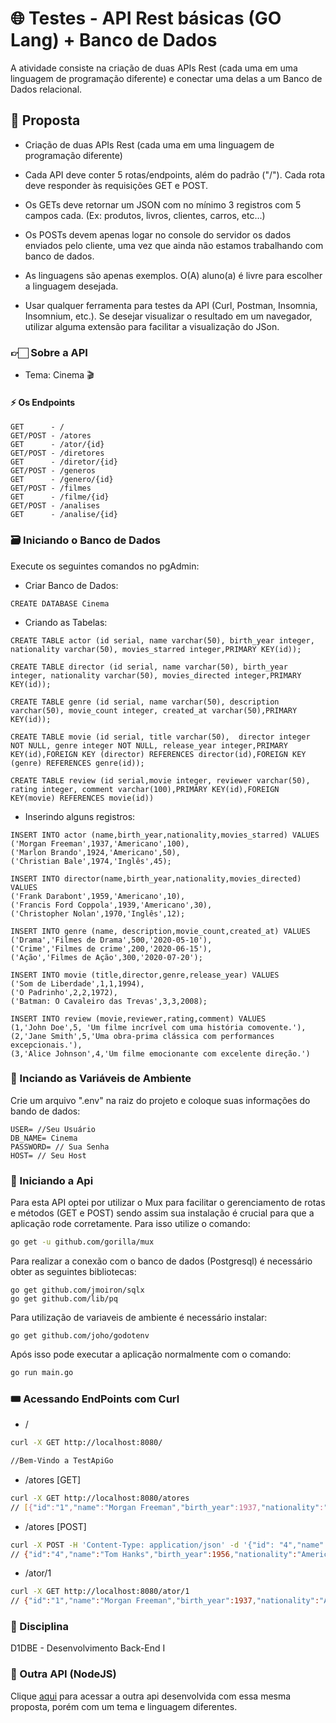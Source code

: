 # 🌐 Testes - API Rest básicas (GO Lang) + Banco de Dados

A atividade consiste na criação de duas APIs Rest (cada uma em uma linguagem de programação diferente) e conectar uma delas a um Banco de Dados relacional.

## 🚧 Proposta

- Criação de duas APIs Rest (cada uma em uma linguagem de programação diferente)

- Cada API deve conter 5 rotas/endpoints, além do padrão ("/"). Cada rota deve responder às requisições GET e POST.

- Os GETs deve retornar um JSON com no mínimo 3 registros com 5 campos cada. (Ex: produtos, livros, clientes, carros, etc...)

- Os POSTs devem apenas logar no console do servidor os dados enviados pelo cliente, uma vez que ainda não estamos trabalhando com banco de dados.

- As linguagens são apenas exemplos. O(A) aluno(a) é livre para escolher a linguagem desejada.

- Usar qualquer ferramenta para testes da API (Curl, Postman, Insomnia, Insomnium, etc.). Se desejar visualizar o resultado em um navegador, utilizar alguma extensão para facilitar a visualização do JSon.

### 👉🏻 Sobre a API

- Tema: Cinema 🎬

#### ⚡ Os Endpoints
```
GET      - / 
GET/POST - /atores 
GET      - /ator/{id}
GET/POST - /diretores 
GET      - /diretor/{id}
GET/POST - /generos 
GET      - /genero/{id}
GET/POST - /filmes 
GET      - /filme/{id}
GET/POST - /analises 
GET      - /analise/{id}
```

### 🗃️ Iniciando o Banco de Dados
Execute os seguintes comandos no pgAdmin:

- Criar Banco de Dados:
```
CREATE DATABASE Cinema
```

- Criando as Tabelas:
```
CREATE TABLE actor (id serial, name varchar(50), birth_year integer, nationality varchar(50), movies_starred integer,PRIMARY KEY(id));

CREATE TABLE director (id serial, name varchar(50), birth_year integer, nationality varchar(50), movies_directed integer,PRIMARY KEY(id));

CREATE TABLE genre (id serial, name varchar(50), description varchar(50), movie_count integer, created_at varchar(50),PRIMARY KEY(id));

CREATE TABLE movie (id serial, title varchar(50),  director integer NOT NULL, genre integer NOT NULL, release_year integer,PRIMARY KEY(id),FOREIGN KEY (director) REFERENCES director(id),FOREIGN KEY (genre) REFERENCES genre(id));

CREATE TABLE review (id serial,movie integer, reviewer varchar(50), rating integer, comment varchar(100),PRIMARY KEY(id),FOREIGN KEY(movie) REFERENCES movie(id))
```

- Inserindo alguns registros:
```
INSERT INTO actor (name,birth_year,nationality,movies_starred) VALUES
('Morgan Freeman',1937,'Americano',100),
('Marlon Brando',1924,'Americano',50),
('Christian Bale',1974,'Inglês',45);

INSERT INTO director(name,birth_year,nationality,movies_directed) VALUES
('Frank Darabont',1959,'Americano',10),
('Francis Ford Coppola',1939,'Americano',30),
('Christopher Nolan',1970,'Inglês',12);

INSERT INTO genre (name, description,movie_count,created_at) VALUES
('Drama','Filmes de Drama',500,'2020-05-10'),
('Crime','Filmes de crime',200,'2020-06-15'),
('Ação','Filmes de Ação',300,'2020-07-20');

INSERT INTO movie (title,director,genre,release_year) VALUES
('Som de Liberdade',1,1,1994),
('O Padrinho',2,2,1972),
('Batman: O Cavaleiro das Trevas',3,3,2008);

INSERT INTO review (movie,reviewer,rating,comment) VALUES
(1,'John Doe',5, 'Um filme incrível com uma história comovente.'),
(2,'Jane Smith',5,'Uma obra-prima clássica com performances excepcionais.'),
(3,'Alice Johnson',4,'Um filme emocionante com excelente direção.')
```

### 📁 Inciando as Variáveis de Ambiente
Crie um arquivo ".env" na raiz do projeto e coloque suas informações do bando de dados:
```
USER= //Seu Usuário
DB_NAME= Cinema
PASSWORD= // Sua Senha
HOST= // Seu Host
```

### 🏁 Iniciando a Api
Para esta API optei por utilizar o Mux para facilitar o gerenciamento de rotas e métodos (GET e POST) sendo assim sua instalação é crucial para que a aplicação rode corretamente. Para isso utilize o comando:
```bash
go get -u github.com/gorilla/mux
```
Para realizar a conexão com o banco de dados (Postgresql) é necessário obter as seguintes bibliotecas:
```
go get github.com/jmoiron/sqlx
go get github.com/lib/pq
```
Para utilização de variaveis de ambiente é necessário instalar:
```
go get github.com/joho/godotenv
```

Após isso pode executar a aplicação normalmente com o comando:
```bash
go run main.go
```

### 🎟️ Acessando EndPoints com Curl
- /
```bash
curl -X GET http://localhost:8080/

//Bem-Vindo a TestApiGo
```

- /atores [GET]
```bash
curl -X GET http://localhost:8080/atores
// [{"id":"1","name":"Morgan Freeman","birth_year":1937,"nationality":"American","movies_starred":100},{"id":"2","name":"Marlon Brando","birth_year":1924,"nationality":"American","movies_starred":50},{"id":"3","name":"Christian Bale","birth_year":1974,"nationality":"British","movies_starred":45}]
```

- /atores [POST]
```bash
curl -X POST -H 'Content-Type: application/json' -d '{"id": "4","name": "Tom Hanks","birth_year": 1956,"nationality": "Americano","movies_starred": 80}' http://localhost:8080/atores
// {"id":"4","name":"Tom Hanks","birth_year":1956,"nationality":"Americano","movies_starred":80}
```
- /ator/1
```bash
curl -X GET http://localhost:8080/ator/1
// {"id":"1","name":"Morgan Freeman","birth_year":1937,"nationality":"American","movies_starred":100}
```

### 📒 Disciplina
D1DBE - Desenvolvimento Back-End I

### 🚩 Outra API (NodeJS)
Clique [aqui](https://github.com/matheusrmatiaspos/D1DBE-ApiRestBasica-NodeJS) para acessar a outra api desenvolvida com essa mesma proposta, porém com um tema e linguagem diferentes.